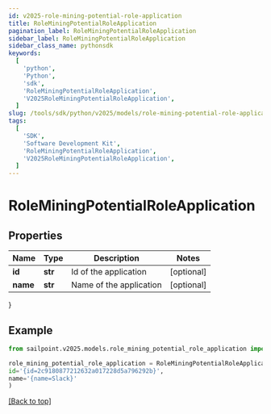 ```yaml
---
id: v2025-role-mining-potential-role-application
title: RoleMiningPotentialRoleApplication
pagination_label: RoleMiningPotentialRoleApplication
sidebar_label: RoleMiningPotentialRoleApplication
sidebar_class_name: pythonsdk
keywords:
  [
    'python',
    'Python',
    'sdk',
    'RoleMiningPotentialRoleApplication',
    'V2025RoleMiningPotentialRoleApplication',
  ]
slug: /tools/sdk/python/v2025/models/role-mining-potential-role-application
tags:
  [
    'SDK',
    'Software Development Kit',
    'RoleMiningPotentialRoleApplication',
    'V2025RoleMiningPotentialRoleApplication',
  ]
---
```


# RoleMiningPotentialRoleApplication

## Properties

| Name     | Type    | Description             | Notes      |
| -------- | ------- | ----------------------- | ---------- |
| **id**   | **str** | Id of the application   | [optional] |
| **name** | **str** | Name of the application | [optional] |

}

## Example

```python
from sailpoint.v2025.models.role_mining_potential_role_application import RoleMiningPotentialRoleApplication

role_mining_potential_role_application = RoleMiningPotentialRoleApplication(
id='{id=2c9180877212632a017228d5a796292b}',
name='{name=Slack}'
)

```

[[Back to top]](#)
